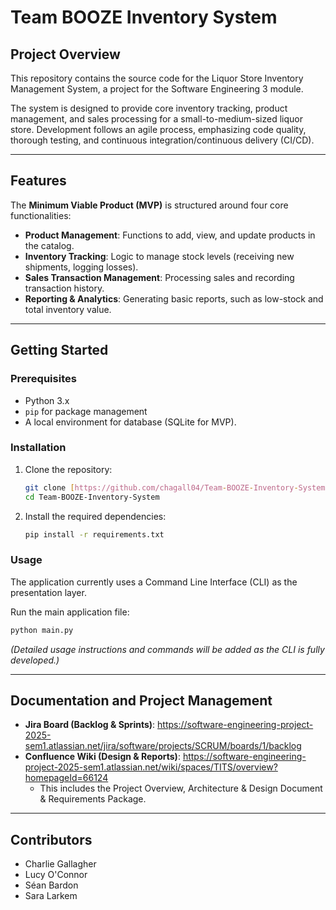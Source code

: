 # Team BOOZE Inventory System

## Project Overview

This repository contains the source code for the Liquor Store Inventory Management System, a project for the Software Engineering 3 module.

The system is designed to provide core inventory tracking, product management, and sales processing for a small-to-medium-sized liquor store. Development follows an agile process, emphasizing code quality, thorough testing, and continuous integration/continuous delivery (CI/CD).

---

## Features

The **Minimum Viable Product (MVP)** is structured around four core functionalities:

-   **Product Management**: Functions to add, view, and update products in the catalog.
-   **Inventory Tracking**: Logic to manage stock levels (receiving new shipments, logging losses).
-   **Sales Transaction Management**: Processing sales and recording transaction history.
-   **Reporting & Analytics**: Generating basic reports, such as low-stock and total inventory value.

---

## Getting Started

### Prerequisites

-   Python 3.x
-   `pip` for package management
-   A local environment for database (SQLite for MVP).

### Installation

1.  Clone the repository:
    ```bash
    git clone [https://github.com/chagall04/Team-BOOZE-Inventory-System.git](https://github.com/chagall04/Team-BOOZE-Inventory-System.git)
    cd Team-BOOZE-Inventory-System
    ```

2.  Install the required dependencies:
    ```bash
    pip install -r requirements.txt
    ```

### Usage

The application currently uses a Command Line Interface (CLI) as the presentation layer.

Run the main application file:
```bash
python main.py
````

*(Detailed usage instructions and commands will be added as the CLI is fully developed.)*

-----

## Documentation and Project Management

  - **Jira Board (Backlog & Sprints)**: https://software-engineering-project-2025-sem1.atlassian.net/jira/software/projects/SCRUM/boards/1/backlog
  - **Confluence Wiki (Design & Reports)**: https://software-engineering-project-2025-sem1.atlassian.net/wiki/spaces/TITS/overview?homepageId=66124
      * This includes the Project Overview, Architecture & Design Document & Requirements Package.

-----

## Contributors

  - Charlie Gallagher
  - Lucy O'Connor
  - Séan Bardon
  - Sara Larkem

<!-- end list -->

```
```
